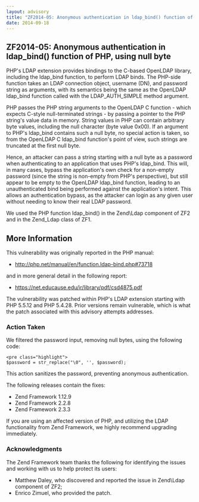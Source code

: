 ```yaml
---
layout: advisory
title: "ZF2014-05: Anonymous authentication in ldap_bind() function of PHP, using null byte"
date: 2014-09-18
---
```


ZF2014-05: Anonymous authentication in ldap\_bind() function of PHP, using null byte
------------------------------------------------------------------------------------

 PHP's LDAP extension provides bindings to the C-based OpenLDAP library, including the ldap\_bind function, to perform LDAP binds. The PHP-side function takes an LDAP connection object, username (DN), and password string as arguments, with its semantics being the same as the OpenLDAP ldap\_bind function called with the LDAP\_AUTH\_SIMPLE method argument.

 PHP passes the PHP string arguments to the OpenLDAP C function - which expects C-style null-terminated strings - by passing a pointer to the PHP string's value data in memory. String values in PHP can contain arbitrary byte values, including the null character (byte value 0x00). If an argument to PHP's ldap\_bind contains such a null byte, no special action is taken, so from the OpenLDAP C ldap\_bind function's point of view, such strings are truncated at the first null byte.

 Hence, an attacker can pass a string starting with a null byte as a password when authenticating to an application that uses PHP's ldap\_bind. This will, in many cases, bypass the application's own check for a non-empty password (since the string is non-empty from PHP's perspective), but still appear to be empty to the OpenLDAP ldap\_bind function, leading to an unauthenticated bind being performed against the application's intent. This allows an authentication bypass, as the attacker can login as any given user without needing to know their real LDAP password.

 We used the PHP function ldap\_bind() in the Zend\\Ldap component of ZF2 and in the Zend\_Ldap class of ZF1.

More Information
----------------

 This vulnerability was originally reported in the PHP manual:

- <http://php.net/manual/en/function.ldap-bind.php#73718>

 and in more general detail in the following report:

- <https://net.educause.edu/ir/library/pdf/csd4875.pdf>

 The vulnerability was patched within PHP's LDAP extension starting with PHP 5.5.12 and PHP 5.4.28. Prior versions remain vulnerable, which is what the patch associated with this advisory attempts addresses.

### Action Taken

We filtered the password input, removing null bytes, using the following code:

 
    <pre class="highlight">
    $password = str_replace("\0", '', $password);


This action sanitizes the password, preventing anonymous authentication.

The following releases contain the fixes:

- Zend Framework 1.12.9
- Zend Framework 2.2.8
- Zend Framework 2.3.3

 If you are using an affected version of PHP, and utilizing the LDAP functionality from Zend Framework, we highly recommend upgrading immediately.

### Acknowledgments

 The Zend Framework team thanks the following for identifying the issues and working with us to help protect its users:

- Matthew Daley, who discovered and reported the issue in Zend\\Ldap component of ZF2;
- Enrico Zimuel, who provided the patch.
 
 